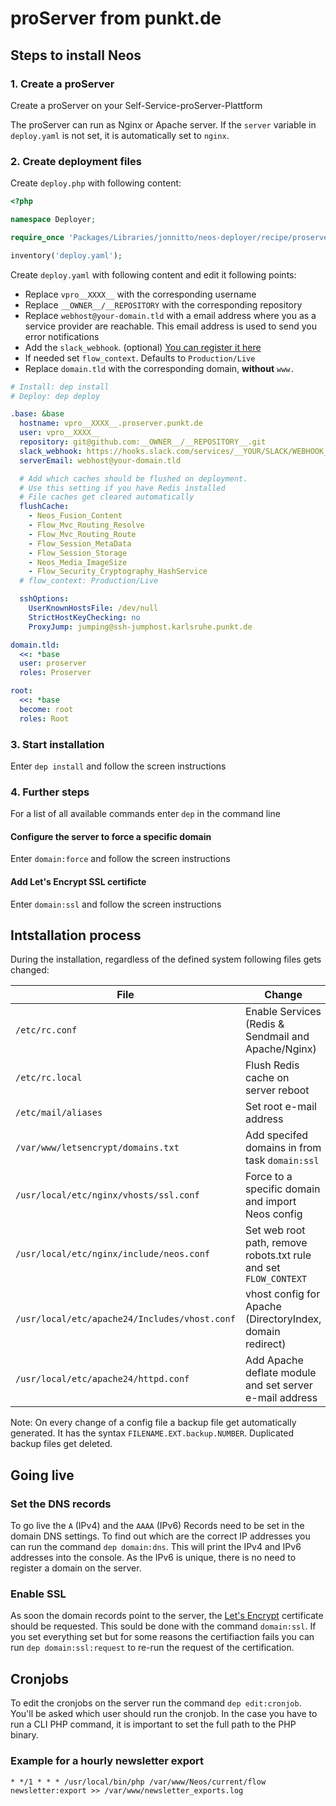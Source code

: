 # proServer from punkt.de

## Steps to install Neos

### 1. Create a proServer

Create a proServer on your Self-Service-proServer-Plattform

The proServer can run as Nginx or Apache server. If the `server` variable in `deploy.yaml` is not set, it is automatically set to `nginx`.

### 2. Create deployment files

Create `deploy.php` with following content:

```php
<?php

namespace Deployer;

require_once 'Packages/Libraries/jonnitto/neos-deployer/recipe/proserver.php';

inventory('deploy.yaml');
```

Create `deploy.yaml` with following content and edit it following points:

- Replace `vpro__XXXX__` with the corresponding username
- Replace `__OWNER__/__REPOSITORY` with the corresponding repository
- Replace `webhost@your-domain.tld` with a email address where you as a service provider are reachable. This email address is used to send you error notifications
- Add the `slack_webhook`. (optional) [You can register it here](https://slack.com/oauth/authorize?&client_id=113734341365.225973502034&scope=incoming-webhook)
- If needed set `flow_context`. Defaults to `Production/Live`
- Replace `domain.tld` with the corresponding domain, **without** `www.`

```yaml
# Install: dep install
# Deploy: dep deploy

.base: &base
  hostname: vpro__XXXX__.proserver.punkt.de
  user: vpro__XXXX__
  repository: git@github.com:__OWNER__/__REPOSITORY__.git
  slack_webhook: https://hooks.slack.com/services/__YOUR/SLACK/WEBHOOK__
  serverEmail: webhost@your-domain.tld

  # Add which caches should be flushed on deployment.
  # Use this setting if you have Redis installed
  # File caches get cleared automatically
  flushCache:
    - Neos_Fusion_Content
    - Flow_Mvc_Routing_Resolve
    - Flow_Mvc_Routing_Route
    - Flow_Session_MetaData
    - Flow_Session_Storage
    - Neos_Media_ImageSize
    - Flow_Security_Cryptography_HashService
  # flow_context: Production/Live

  sshOptions:
    UserKnownHostsFile: /dev/null
    StrictHostKeyChecking: no
    ProxyJump: jumping@ssh-jumphost.karlsruhe.punkt.de

domain.tld:
  <<: *base
  user: proserver
  roles: Proserver

root:
  <<: *base
  become: root
  roles: Root
```

### 3. Start installation

Enter `dep install` and follow the screen instructions

### 4. Further steps

For a list of all available commands enter `dep` in the command line

#### Configure the server to force a specific domain

Enter `domain:force` and follow the screen instructions

#### Add Let's Encrypt SSL certificte

Enter `domain:ssl` and follow the screen instructions

## Intstallation process

During the installation, regardless of the defined system following files gets changed:

| File                                          | Change                                                           | Nginx | Apache |
| --------------------------------------------- | ---------------------------------------------------------------- | :---: | :----: |
| `/etc/rc.conf`                                | Enable Services (Redis & Sendmail and Apache/Nginx)              |   ✓   |   ✓    |
| `/etc/rc.local`                               | Flush Redis cache on server reboot                               |   ✓   |   ✓    |
| `/etc/mail/aliases`                           | Set root e-mail address                                          |   ✓   |   ✓    |
| `/var/www/letsencrypt/domains.txt`            | Add specifed domains in from task `domain:ssl`                   |   ✓   |   ✓    |
| `/usr/local/etc/nginx/vhosts/ssl.conf`        | Force to a specific domain and import Neos config                |   ✓   |        |
| `/usr/local/etc/nginx/include/neos.conf`      | Set web root path, remove robots.txt rule and set `FLOW_CONTEXT` |   ✓   |        |
| `/usr/local/etc/apache24/Includes/vhost.conf` | vhost config for Apache (DirectoryIndex, domain redirect)        |       |   ✓    |
| `/usr/local/etc/apache24/httpd.conf`          | Add Apache deflate module and set server e-mail address          |       |   ✓    |

Note: On every change of a config file a backup file get automatically generated. It has the syntax `FILENAME.EXT.backup.NUMBER`. Duplicated backup files get deleted.

## Going live

### Set the DNS records

To go live the `A` (IPv4) and the `AAAA` (IPv6) Records need to be set in the domain DNS settings. To find out which are the correct IP addresses you can run the command `dep domain:dns`. This will print the IPv4 and IPv6 addresses into the console. As the IPv6 is unique, there is no need to register a domain on the server.

### Enable SSL

As soon the domain records point to the server, the [Let's Encrypt](https://letsencrypt.org) certificate should be requested. This sould be done with the command `domain:ssl`. If you set everything set but for some reasons the certifiaction fails you can run `dep domain:ssl:request` to re-run the request of the certification.

## Cronjobs

To edit the cronjobs on the server run the command `dep edit:cronjob`. You'll be asked which user should run the cronjob. In the case you have to run a CLI PHP command, it is important to set the full path to the PHP binary.

### Example for a hourly newsletter export

```
* */1 * * * /usr/local/bin/php /var/www/Neos/current/flow newsletter:export >> /var/www/newsletter_exports.log
```
